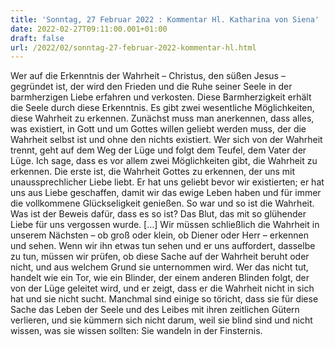 ```yaml
---
title: 'Sonntag, 27 Februar 2022 : Kommentar Hl. Katharina von Siena'
date: 2022-02-27T09:11:00.001+01:00
draft: false
url: /2022/02/sonntag-27-februar-2022-kommentar-hl.html
---
```


Wer auf die Erkenntnis der Wahrheit – Christus, den süßen Jesus – gegründet ist, der wird den Frieden und die Ruhe seiner Seele in der barmherzigen Liebe erfahren und verkosten. Diese Barmherzigkeit erhält die Seele durch diese Erkenntnis. Es gibt zwei wesentliche Möglichkeiten, diese Wahrheit zu erkennen. Zunächst muss man anerkennen, dass alles, was existiert, in Gott und um Gottes willen geliebt werden muss, der die Wahrheit selbst ist und ohne den nichts existiert. Wer sich von der Wahrheit trennt, geht auf dem Weg der Lüge und folgt dem Teufel, dem Vater der Lüge. Ich sage, dass es vor allem zwei Möglichkeiten gibt, die Wahrheit zu erkennen. Die erste ist, die Wahrheit Gottes zu erkennen, der uns mit unaussprechlicher Liebe liebt. Er hat uns geliebt bevor wir existierten; er hat uns aus Liebe geschaffen, damit wir das ewige Leben haben und für immer die vollkommene Glückseligkeit genießen. So war und so ist die Wahrheit. Was ist der Beweis dafür, dass es so ist? Das Blut, das mit so glühender Liebe für uns vergossen wurde. \[…\] Wir müssen schließlich die Wahrheit in unserem Nächsten – ob groß oder klein, ob Diener oder Herr – erkennen und sehen. Wenn wir ihn etwas tun sehen und er uns auffordert, dasselbe zu tun, müssen wir prüfen, ob diese Sache auf der Wahrheit beruht oder nicht, und aus welchem Grund sie unternommen wird. Wer das nicht tut, handelt wie ein Tor, wie ein Blinder, der einem anderen Blinden folgt, der von der Lüge geleitet wird, und er zeigt, dass er die Wahrheit nicht in sich hat und sie nicht sucht. Manchmal sind einige so töricht, dass sie für diese Sache das Leben der Seele und des Leibes mit ihren zeitlichen Gütern verlieren, und sie kümmern sich nicht darum, weil sie blind sind und nicht wissen, was sie wissen sollten: Sie wandeln in der Finsternis.